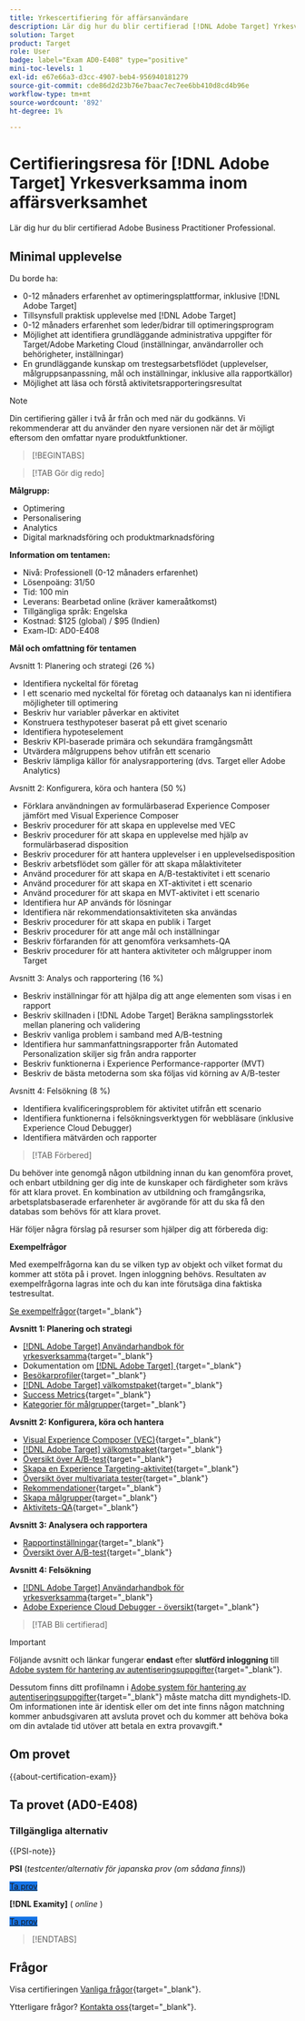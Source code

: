 ```yaml
---
title: Yrkescertifiering för affärsanvändare
description: Lär dig hur du blir certifierad [!DNL Adobe Target] Yrkesverksamma inom affärsverksamhet.
solution: Target
product: Target
role: User
badge: label="Exam AD0-E408" type="positive"
mini-toc-levels: 1
exl-id: e67e66a3-d3cc-4907-beb4-956940181279
source-git-commit: cde86d2d23b76e7baac7ec7ee6bb410d8cd4b96e
workflow-type: tm+mt
source-wordcount: '892'
ht-degree: 1%

---
```


# Certifieringsresa för [!DNL Adobe Target] Yrkesverksamma inom affärsverksamhet

Lär dig hur du blir certifierad Adobe Business Practitioner Professional.

## Minimal upplevelse

Du borde ha:

* 0-12 månaders erfarenhet av optimeringsplattformar, inklusive [!DNL Adobe Target]
* Tillsynsfull praktisk upplevelse med [!DNL Adobe Target]
* 0-12 månaders erfarenhet som leder/bidrar till optimeringsprogram
* Möjlighet att identifiera grundläggande administrativa uppgifter för Target/Adobe Marketing Cloud (inställningar, användarroller och behörigheter, inställningar)
* En grundläggande kunskap om trestegsarbetsflödet (upplevelser, målgruppsanpassning, mål och inställningar, inklusive alla rapportkällor)
* Möjlighet att läsa och förstå aktivitetsrapporteringsresultat

>[!NOTE]
>
>Din certifiering gäller i två år från och med när du godkänns. Vi rekommenderar att du använder den nyare versionen när det är möjligt eftersom den omfattar nyare produktfunktioner.

>[!BEGINTABS]

>[!TAB Gör dig redo]

**Målgrupp:**

* Optimering
* Personalisering
* Analytics 
* Digital marknadsföring och produktmarknadsföring

**Information om tentamen:**

* Nivå: Professionell (0-12 månaders erfarenhet)
* Lösenpoäng: 31/50
* Tid: 100 min
* Leverans: Bearbetad online (kräver kameraåtkomst)
* Tillgängliga språk: Engelska
* Kostnad: $125 (global) / $95 (Indien)
* Exam-ID: AD0-E408

**Mål och omfattning för tentamen**

Avsnitt 1: Planering och strategi (26 %)

* Identifiera nyckeltal för företag
* I ett scenario med nyckeltal för företag och dataanalys kan ni identifiera möjligheter till optimering
* Beskriv hur variabler påverkar en aktivitet
* Konstruera testhypoteser baserat på ett givet scenario
* Identifiera hypoteselement
* Beskriv KPI-baserade primära och sekundära framgångsmått
* Utvärdera målgruppens behov utifrån ett scenario
* Beskriv lämpliga källor för analysrapportering (dvs. Target eller Adobe Analytics)

Avsnitt 2: Konfigurera, köra och hantera (50 %)

* Förklara användningen av formulärbaserad Experience Composer jämfört med Visual Experience Composer
* Beskriv procedurer för att skapa en upplevelse med VEC
* Beskriv procedurer för att skapa en upplevelse med hjälp av formulärbaserad disposition
* Beskriv procedurer för att hantera upplevelser i en upplevelsedisposition
* Beskriv arbetsflödet som gäller för att skapa målaktiviteter
* Använd procedurer för att skapa en A/B-testaktivitet i ett scenario
* Använd procedurer för att skapa en XT-aktivitet i ett scenario
* Använd procedurer för att skapa en MVT-aktivitet i ett scenario
* Identifiera hur AP används för lösningar
* Identifiera när rekommendationsaktiviteten ska användas
* Beskriv procedurer för att skapa en publik i Target
* Beskriv procedurer för att ange mål och inställningar
* Beskriv förfaranden för att genomföra verksamhets-QA
* Beskriv procedurer för att hantera aktiviteter och målgrupper inom Target

Avsnitt 3: Analys och rapportering (16 %)

* Beskriv inställningar för att hjälpa dig att ange elementen som visas i en rapport
* Beskriv skillnaden i [!DNL Adobe Target] Beräkna samplingsstorlek mellan planering och validering
* Beskriv vanliga problem i samband med A/B-testning
* Identifiera hur sammanfattningsrapporter från Automated Personalization skiljer sig från andra rapporter
* Beskriv funktionerna i Experience Performance-rapporter (MVT)
* Beskriv de bästa metoderna som ska följas vid körning av A/B-tester

Avsnitt 4: Felsökning (8 %)

* Identifiera kvalificeringsproblem för aktivitet utifrån ett scenario
* Identifiera funktionerna i felsökningsverktygen för webbläsare (inklusive Experience Cloud Debugger)
* Identifiera mätvärden och rapporter

>[!TAB Förbered]

Du behöver inte genomgå någon utbildning innan du kan genomföra provet, och enbart utbildning ger dig inte de kunskaper och färdigheter som krävs för att klara provet. En kombination av utbildning och framgångsrika, arbetsplatsbaserade erfarenheter är avgörande för att du ska få den databas som behövs för att klara provet.

Här följer några förslag på resurser som hjälper dig att förbereda dig:

**Exempelfrågor**

Med exempelfrågorna kan du se vilken typ av objekt och vilket format du kommer att stöta på i provet. Ingen inloggning behövs. Resultaten av exempelfrågorna lagras inte och du kan inte förutsäga dina faktiska testresultat.

[Se exempelfrågor](https://scorpion.caveon.com/launchpad/ad0-e408-adobe-target-business-practitioner-professional-copy-5axknr){target="_blank"}

**Avsnitt 1: Planering och strategi**

* [[!DNL Adobe Target] Användarhandbok för yrkesverksamma](https://experienceleague.adobe.com/docs/target/using/target-home.html){target="_blank"}
* Dokumentation om [[!DNL Adobe Target] ](https://experienceleague.adobe.com/docs/target.html){target="_blank"}
* [Besökarprofiler](https://experienceleague.adobe.com/docs/target/using/audiences/visitor-profiles/visitor-profile.html){target="_blank"}
* [[!DNL Adobe Target] välkomstpaket](https://experienceleague.adobe.com/docs/target/using/introduction/welcome/target-welcome-kit.html){target="_blank"}
* [Success Metrics](https://experienceleague.adobe.com/docs/target/using/activities/success-metrics/success-metrics.html){target="_blank"}
* [Kategorier för målgrupper](https://experienceleague.adobe.com/docs/target/using/audiences/create-audiences/categories-audiences/target-rules.html){target="_blank"}

**Avsnitt 2: Konfigurera, köra och hantera**

* [Visual Experience Composer (VEC)](https://experienceleague.adobe.com/docs/target/using/experiences/vec/visual-experience-composer.html){target="_blank"}
* [[!DNL Adobe Target] välkomstpaket](https://experienceleague.adobe.com/docs/target/using/introduction/welcome/target-welcome-kit.html){target="_blank"}
* [Översikt över A/B-test](https://experienceleague.adobe.com/docs/target/using/activities/abtest/test-ab.html){target="_blank"}
* [Skapa en Experience Targeting-aktivitet](https://experienceleague.adobe.com/docs/target/using/activities/experience-targeting/create-targeting/xt-create.html){target="_blank"}
* [Översikt över multivariata tester](https://experienceleague.adobe.com/docs/target/using/activities/multivariate-test/multivariate-testing.html){target="_blank"}
* [Rekommendationer](https://experienceleague.adobe.com/docs/target/using/recommendations/recommendations.html){target="_blank"}
* [Skapa målgrupper](https://experienceleague.adobe.com/docs/target/using/audiences/create-audiences/audiences.html){target="_blank"}
* [Aktivitets-QA](https://experienceleague.adobe.com/docs/target/using/activities/activity-qa/activity-qa.html){target="_blank"}

**Avsnitt 3: Analysera och rapportera**

* [Rapportinställningar](https://experienceleague.adobe.com/docs/target/using/reports/settings/report-settings.html){target="_blank"}
* [Översikt över A/B-test](https://experienceleague.adobe.com/docs/target/using/activities/abtest/test-ab.html){target="_blank"}

**Avsnitt 4: Felsökning**

* [[!DNL Adobe Target] Användarhandbok för yrkesverksamma](https://experienceleague.adobe.com/docs/target/using/target-home.html){target="_blank"}
* [Adobe Experience Cloud Debugger - översikt](https://experienceleague.adobe.com/docs/debugger/using/experience-cloud-debugger.html){target="_blank"}

>[!TAB Bli certifierad]

>[!IMPORTANT]
>
>Följande avsnitt och länkar fungerar **endast**  efter **slutförd inloggning** till [Adobe system för hantering av autentiseringsuppgifter](https://www.certmetrics.com/adobe){target="_blank"}.
>
>Dessutom finns ditt profilnamn i [Adobe system för hantering av autentiseringsuppgifter](https://www.certmetrics.com/adobe){target="_blank"} måste matcha ditt myndighets-ID. Om informationen inte är identisk eller om det inte finns någon matchning kommer anbudsgivaren att avsluta provet och du kommer att behöva boka om din avtalade tid utöver att betala en extra provavgift.*


## Om provet

{{about-certification-exam}}

## Ta provet (AD0-E408)

### Tillgängliga alternativ

{{PSI-note}}

**PSI** (*testcenter/alternativ för japanska prov (om sådana finns)*)

<a href="https://www.certmetrics.com/adobe/candidate/psi_sso_adobe.aspx?redir=yes&amp;ec=AD0-E408" target="_blank" class="spectrum-Button spectrum-Button--fill spectrum-Button--accent spectrum-Button--sizeM is-margin-bottom-big-big at-element-click-tracking" style="background-color:#1473E6">

<span class="spectrum-Button-label has-no-wrap">
   Ta prov
</span>
</a>

**[!DNL Examity]** ( *online* )

<a href="https://www.certmetrics.com/adobe/candidate/examity_sso.aspx?eid=AD0-E408" target="_blank" class="spectrum-Button spectrum-Button--fill spectrum-Button--accent spectrum-Button--sizeM is-margin-bottom-big-big at-element-click-tracking" style="background-color:#1473E6">

<span class="spectrum-Button-label has-no-wrap">
   Ta prov
</span>
</a>

>[!ENDTABS]

## Frågor

Visa certifieringen [Vanliga frågor](https://experienceleague.adobe.com/docs/certification/certification/faq.html){target="_blank"}.

Ytterligare frågor? [Kontakta oss](mailto:certif@adobe.com){target="_blank"}.
